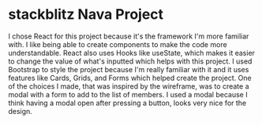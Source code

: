# stackblitz Nava Project
I chose React for this project because it's the framework I'm more familiar with. I like being able to create components to make the code more understandable. React also uses Hooks like useState, which makes it easier to change the value of what's inputted which helps with this project. I used Bootstrap to style the project because I'm really familiar with it and it uses features like Cards, Grids, and Forms which helped create the project. One of the choices I made, that was inspired by the wireframe, was to create a modal with a form to add to the list of members. I used a modal because I think having a modal open after pressing a button, looks very nice for the design.
